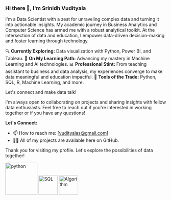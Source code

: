 ### Hi there 👋, I'm Srinidh Vudityala

I'm a Data Scientist with a zest for unraveling complex data and turning it into actionable insights. My academic journey in Business Analytics and Computer Science has armed me with a robust analytical toolkit. At the intersection of data and education, I empower data-driven decision-making and foster learning through technology.

🔍 **Currently Exploring:** Data visualization with Python, Power BI, and Tableau.
🤖 **On My Learning Path:** Advancing my mastery in Machine Learning and AI technologies.
📊 **Professional Stint:** From teaching assistant to business and data analysis, my experiences converge to make data meaningful and education impactful.
🔧 **Tools of the Trade:** Python, SQL, R, Machine Learning, and more.

Let's connect and make data talk!

I'm always open to collaborating on projects and sharing insights with fellow data enthusiasts. Feel free to reach out if you're interested in working together or if you have any questions!

**Let's Connect:**
- 📫 How to reach me: [vudityalas@gmail.com]
- 👨‍💻 All of my projects are available here on GitHub.

Thank you for visiting my profile. Let's explore the possibilities of data together!

<img width="100" height="100" src="https://img.icons8.com/clouds/100/python.png" alt="python"/>  <img width="60" height="60" src="https://img.icons8.com/external-soft-fill-juicy-fish/60/external-sql-coding-and-development-soft-fill-soft-fill-juicy-fish.png" alt="SQL"/>  <img width="60" height="60" src="https://img.icons8.com/external-flat-juicy-fish/60/external-algorithm-data-science-flat-flat-juicy-fish.png" alt="Algorithm"/>


